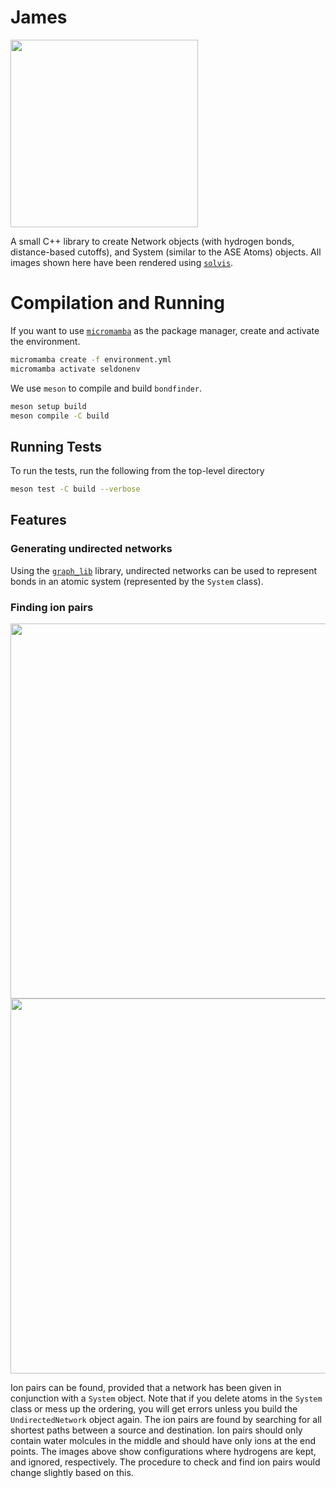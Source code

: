 # James

<img src="https://github.com/amritagos/james/blob/main/resources/hbond_fig.png?raw=true" width="300" />

A small C++ library to create Network objects (with hydrogen bonds, distance-based cutoffs), and System (similar to the ASE Atoms) objects. All images shown here have been rendered using [`solvis`](https://github.com/amritagos/solvis).

# Compilation and Running 

If you want to use [`micromamba`](https://mamba.readthedocs.io/en/latest/user_guide/micromamba.html) as the package manager, create and activate the environment.

```bash
micromamba create -f environment.yml
micromamba activate seldonenv
```

We use `meson` to compile and build `bondfinder`. 

```bash
meson setup build
meson compile -C build
```

## Running Tests

To run the tests, run the following from the top-level directory

```bash
meson test -C build --verbose
```

## Features

### Generating undirected networks 

Using the [`graph_lib`](https://github.com/seldon-code/graph_lib) library, undirected networks can be used
to represent bonds in an atomic system (represented by the `System` class).

### Finding ion pairs 

<p float="left">
    <img src="https://github.com/amritagos/james/blob/develop/resources/oct_with_hydrogens.png?raw=true" width="600" />
    <img src="https://github.com/amritagos/james/blob/develop/resources/oct_no_hydrogens.png?raw=true" width="600" />
</p>

Ion pairs can be found, provided that a network has been given in conjunction with a `System` object. Note that if you delete atoms in the `System` class or mess up the ordering, you will get errors unless you build the `UndirectedNetwork` object again. The ion pairs are found by searching for all shortest paths between a source and destination. Ion pairs should only contain water molcules in the middle and should have only ions at the end points. The images above show configurations where hydrogens are kept, and ignored, respectively. The procedure to check and find ion pairs would change slightly based on this. 